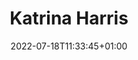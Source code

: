 ---
title: "Katrina Harris"
date: 2022-07-18T11:33:45+01:00
weight: 
summary: "PhD Student"
role: "researcher"
profile_image: "/people_photos/katrina_harris.jpg"
website: ""
---